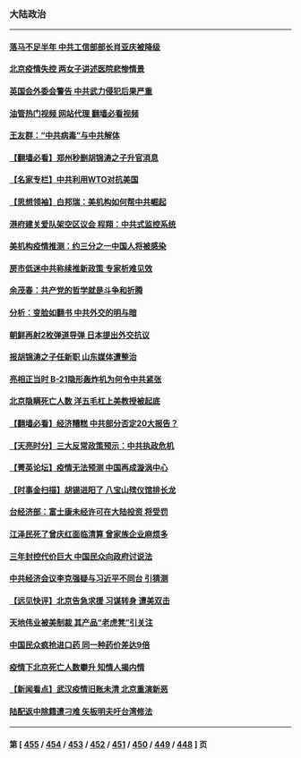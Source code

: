 ### 大陆政治
---
#### [落马不足半年 中共工信部部长肖亚庆被降级](../../pages/ncid277/n13887608.md?12192045) 
#### [北京疫情失控 两女子讲述医院悲惨情景](../../pages/ncid277/n13887553.md?12192045) 
#### [英国会外委会警告 中共武力侵犯后果严重](../../pages/ncid277/n13887395.md?12192045) 
#### [油管热门视频 网站代理 翻墙必看视频](http://138.2.39.72:81/youtube.html?epic-marker?12192045)
#### [王友群：“中共病毒”与中共解体](../../pages/ncid277/n13887146.md?12192045) 
#### [【翻墙必看】郑州秒删胡锦涛之子升官消息](../../pages/ncid277/n13887412.md?12192045) 
#### [【名家专栏】中共利用WTO对抗美国](../../pages/ncid277/n13887082.md?12192045) 
#### [【思想领袖】白邦瑞：美机构如何帮中共崛起](../../pages/ncid277/n13884098.md?12192045) 
#### [港府建关爱队架空区议会 程翔：中共式监控系统](../../pages/ncid277/n13887104.md?12192045) 
#### [美机构疫情推测：约三分之一中国人将被感染](../../pages/ncid277/n13887194.md?12192045) 
#### [房市低迷中共称续推新政策 专家析难见效](../../pages/ncid277/n13887144.md?12192045) 
#### [余茂春：共产党的哲学就是斗争和折腾](../../pages/ncid277/n13887133.md?12192045) 
#### [分析：变脸如翻书 中共外交的明与暗](../../pages/ncid277/n13886917.md?12192045) 
#### [朝鲜再射2枚弹道导弹 日本提出外交抗议](../../pages/ncid277/n13887055.md?12192045) 
#### [报胡锦涛之子任新职 山东媒体遭整治](../../pages/ncid277/n13887046.md?12192045) 
#### [亮相正当时 B-21隐形轰炸机为何令中共紧张](../../pages/ncid277/n13886820.md?12192045) 
#### [北京隐瞒死亡人数 洋五毛杠上美教授被起底](../../pages/ncid277/n13886904.md?12192045) 
#### [【翻墙必看】经济糟糕 中共部分否定20大报告？](../../pages/ncid277/n13886965.md?12192045) 
#### [【天亮时分】三大反常政策预示：中共执政危机](../../pages/ncid277/n13886945.md?12192045) 
#### [【菁英论坛】疫情无法预测 中国再成漩涡中心](../../pages/ncid277/n13886897.md?12192045) 
#### [【时事金扫描】胡锡进阳了 八宝山殡仪馆排长龙](../../pages/ncid277/n13886812.md?12192045) 
#### [台经济部：富士康未经许可在大陆投资 将受罚](../../pages/ncid277/n13886861.md?12192045) 
#### [江泽民死了曾庆红面临清算 曾家族企业麻烦多](../../pages/ncid277/n13886840.md?12192045) 
#### [三年封控代价巨大 中国民众向政府讨说法](../../pages/ncid277/n13886817.md?12192045) 
#### [中共经济会议李克强疑与习近平不同台 引猜测](../../pages/ncid277/n13886722.md?12192045) 
#### [【远见快评】北京告急求援 习谋转身 遭美双击](../../pages/ncid277/n13886518.md?12192045) 
#### [天地伟业被美制裁 其产品“老虎凳”引关注](../../pages/ncid277/n13886445.md?12192045) 
#### [中国民众疯抢进口药 同一种药价差达9倍](../../pages/ncid277/n13886761.md?12192045) 
#### [疫情下北京死亡人数攀升 知情人揭内情](../../pages/ncid277/n13886705.md?12192045) 
#### [【新闻看点】武汉疫情旧账未清 北京重演新恶](../../pages/ncid277/n13886438.md?12192045) 
#### [陆配返中除籍遭刁难 矢板明夫吁台湾修法](../../pages/ncid277/n13886682.md?12192045) 

---
#### 第 [ [455](./455.md?12192045) / [454](./454.md?12192045) / [453](./453.md?12192045) / [452](./452.md?12192045) / [451](./451.md?12192045) / [450](./450.md?12192045) / [449](./449.md?12192045) / [448](./448.md?12192045) ] 页
